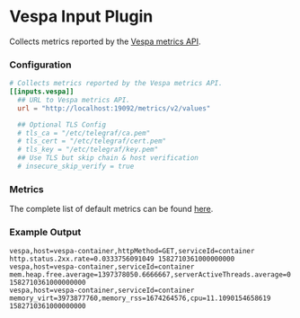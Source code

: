 # Vespa Input Plugin

Collects metrics reported by the [Vespa metrics API](https://docs.vespa.ai/documentation/reference/metrics.html).

### Configuration
```toml
# Collects metrics reported by the Vespa metrics API.
[[inputs.vespa]]
  ## URL to Vespa metrics API.
  url = "http://localhost:19092/metrics/v2/values"

  ## Optional TLS Config
  # tls_ca = "/etc/telegraf/ca.pem"
  # tls_cert = "/etc/telegraf/cert.pem"
  # tls_key = "/etc/telegraf/key.pem"
  ## Use TLS but skip chain & host verification
  # insecure_skip_verify = true
```

### Metrics
The complete list of default metrics can be found [here](https://docs.datadoghq.com/integrations/vespa/#data-collected).

### Example Output

```
vespa,host=vespa-container,httpMethod=GET,serviceId=container http.status.2xx.rate=0.0333756091049 1582710361000000000
vespa,host=vespa-container,serviceId=container mem.heap.free.average=1397378050.6666667,serverActiveThreads.average=0 1582710361000000000
vespa,host=vespa-container,serviceId=container memory_virt=3973877760,memory_rss=1674264576,cpu=11.1090154658619 1582710361000000000
```
